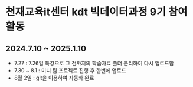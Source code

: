 # 천재교육it센터 kdt 빅데이터과정 9기 참여 활동
## 2024.7.10 ~ 2025.1.10


- 7.27 : 7.26일 특강으로 그 전까지의 학습자료 폴더 분리하여 다시 업로드함
- 7.30 ~ 8.1 : 미니 팀 프로젝트 진행 후 한번에 업로드
- 8월 2일 : git을 이용하여 자동화 완료
